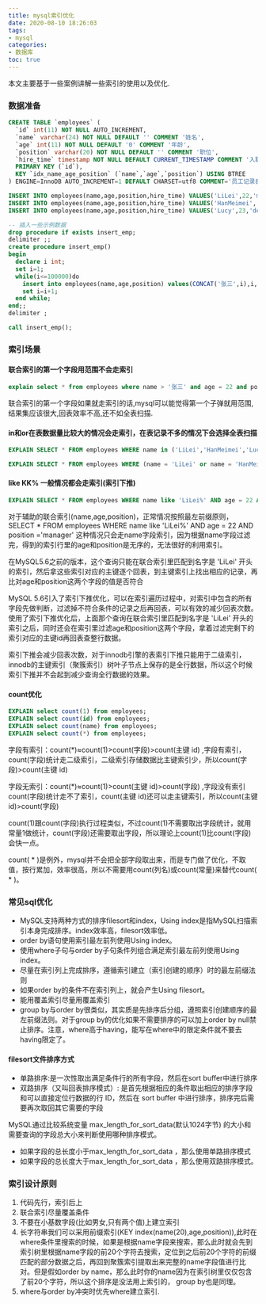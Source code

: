 ```yaml
---
title: mysql索引优化
date: 2020-08-10 18:26:03
tags:
- mysql
categories:
- 数据库
toc: true
---
```


本文主要基于一些案例讲解一些索引的使用以及优化.

<!-- more -->

### 数据准备

```sql
CREATE TABLE `employees` (
  `id` int(11) NOT NULL AUTO_INCREMENT,
  `name` varchar(24) NOT NULL DEFAULT '' COMMENT '姓名',
  `age` int(11) NOT NULL DEFAULT '0' COMMENT '年龄',
  `position` varchar(20) NOT NULL DEFAULT '' COMMENT '职位',
  `hire_time` timestamp NOT NULL DEFAULT CURRENT_TIMESTAMP COMMENT '入职时间',
  PRIMARY KEY (`id`),
  KEY `idx_name_age_position` (`name`,`age`,`position`) USING BTREE
) ENGINE=InnoDB AUTO_INCREMENT=1 DEFAULT CHARSET=utf8 COMMENT='员工记录表';

INSERT INTO employees(name,age,position,hire_time) VALUES('LiLei',22,'manager',NOW());
INSERT INTO employees(name,age,position,hire_time) VALUES('HanMeimei', 23,'dev',NOW());
INSERT INTO employees(name,age,position,hire_time) VALUES('Lucy',23,'dev',NOW());

-- 插入一些示例数据
drop procedure if exists insert_emp; 
delimiter ;;
create procedure insert_emp()        
begin
  declare i int;                    
  set i=1;                          
  while(i<=100000)do                 
    insert into employees(name,age,position) values(CONCAT('张三',i),i,'dev');  
    set i=i+1;                       
  end while;
end;;
delimiter ;

call insert_emp();
```

### 索引场景

#### 联合索引的第一个字段用范围不会走索引

```sql
explain select * from employees where name > '张三' and age = 22 and position = 'dev';
```

联合索引的第一个字段如果就走索引的话,mysql可以能觉得第一个子弹就用范围,结果集应该很大,回表效率不高,还不如全表扫描.

#### in和or在表数据量比较大的情况会走索引，在表记录不多的情况下会选择全表扫描

```sql
EXPLAIN SELECT * FROM employees WHERE name in ('LiLei','HanMeimei','Lucy') AND age = 22 AND position ='manager';

EXPLAIN SELECT * FROM employees WHERE (name = 'LiLei' or name = 'HanMeimei') AND age = 22 AND position ='manager';
```

#### like KK% 一般情况都会走索引(索引下推)

```sql
EXPLAIN SELECT * FROM employees WHERE name like 'LiLei%' AND age = 22 AND position ='manager';
```

对于辅助的联合索引(name,age,position)，正常情况按照最左前缀原则，SELECT * FROM employees WHERE name like 'LiLei%' AND age = 22 AND position ='manager'  这种情况只会走name字段索引，因为根据name字段过滤完，得到的索引行里的age和position是无序的，无法很好的利用索引。

在MySQL5.6之前的版本，这个查询只能在联合索引里匹配到名字是 'LiLei' 开头的索引，然后拿这些索引对应的主键逐个回表，到主键索引上找出相应的记录，再比对age和position这两个字段的值是否符合

MySQL 5.6引入了索引下推优化，可以在索引遍历过程中，对索引中包含的所有字段先做判断，过滤掉不符合条件的记录之后再回表，可以有效的减少回表次数。使用了索引下推优化后，上面那个查询在联合索引里匹配到名字是 'LiLei' 开头的索引之后，同时还会在索引里过滤age和position这两个字段，拿着过滤完剩下的索引对应的主键id再回表查整行数据。

索引下推会减少回表次数，对于innodb引擎的表索引下推只能用于二级索引，innodb的主键索引（聚簇索引）树叶子节点上保存的是全行数据，所以这个时候索引下推并不会起到减少查询全行数据的效果。

#### count优化

```sql
EXPLAIN select count(1) from employees;
EXPLAIN select count(id) from employees;
EXPLAIN select count(name) from employees;
EXPLAIN select count(*) from employees;
```

字段有索引：count(*)≈count(1)>count(字段)>count(主键 id) ,字段有索引，count(字段)统计走二级索引，二级索引存储数据比主键索引少，所以count(字段)>count(主键 id)

字段无索引：count(*)≈count(1)>count(主键 id)>count(字段) ,字段没有索引count(字段)统计走不了索引，count(主键 id)还可以走主键索引，所以count(主键 id)>count(字段)

count(1)跟count(字段)执行过程类似，不过count(1)不需要取出字段统计，就用常量1做统计，count(字段)还需要取出字段，所以理论上count(1)比count(字段)会快一点。

count( * )是例外，mysql并不会把全部字段取出来，而是专门做了优化，不取值，按行累加，效率很高，所以不需要用count(列名)或count(常量)来替代count( * )。


### 常见sql优化

* MySQL支持两种方式的排序filesort和index，Using index是指MySQL扫描索引本身完成排序。index效率高，filesort效率低。
* order by语句使用索引最左前列使用Using index。
* 使用where子句与order by子句条件列组合满足索引最左前列使用Using index。
* 尽量在索引列上完成排序，遵循索引建立（索引创建的顺序）时的最左前缀法则
* 如果order by的条件不在索引列上，就会产生Using filesort。
* 能用覆盖索引尽量用覆盖索引
* group by与order by很类似，其实质是先排序后分组，遵照索引创建顺序的最左前缀法则。对于group by的优化如果不需要排序的可以加上order by null禁止排序。注意，where高于having，能写在where中的限定条件就不要去having限定了。

#### filesort文件排序方式

* 单路排序:是一次性取出满足条件行的所有字段，然后在sort buffer中进行排序
* 双路排序（又叫回表排序模式）: 是首先根据相应的条件取出相应的排序字段和可以直接定位行数据的行 ID，然后在 sort buffer 中进行排序，排序完后需要再次取回其它需要的字段

MySQL通过比较系统变量 max_length_for_sort_data(默认1024字节) 的大小和需要查询的字段总大小来判断使用哪种排序模式。

* 如果字段的总长度小于max_length_for_sort_data ，那么使用单路排序模式
* 如果字段的总长度大于max_length_for_sort_data ，那么使用双路排序模式。

### 索引设计原则

1. 代码先行，索引后上
2. 联合索引尽量覆盖条件
3. 不要在小基数字段(比如男女,只有两个值)上建立索引
4. 长字符串我们可以采用前缀索引(KEY index(name(20),age,position)),此时在where条件里搜索的时候，如果是根据name字段来搜索，那么此时就会先到索引树里根据name字段的前20个字符去搜索，定位到之后前20个字符的前缀匹配的部分数据之后，再回到聚簇索引提取出来完整的name字段值进行比对。但是假如order by name，那么此时你的name因为在索引树里仅仅包含了前20个字符，所以这个排序是没法用上索引的， group by也是同理。
5. where与order by冲突时优先where建立索引.



